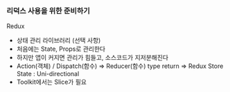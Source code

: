 ### 리덕스 사용을 위한 준비하기
Redux
- 상태 관리 라이브러리 (선택 사항)
- 처음에는 State, Props로 관리한다
- 하지만 앱이 커지면 관리가 힘들고, 소스코드가 지저분해진다
- Action(객체) / Dispatch(함수) => Reducer(함수) type return => Redux Store State : Uni-directional
- Toolkit에서는 Slice가 필요

